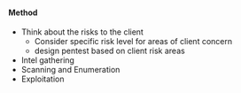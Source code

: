 #### Method

- Think about the risks to the client
    - Consider specific risk level for areas of client concern
    - design pentest based on client risk areas
- Intel gathering
- Scanning and Enumeration
- Exploitation



